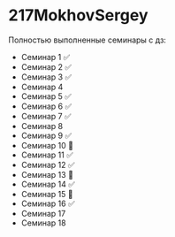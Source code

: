 # 217MokhovSergey

Полностью выполненные семинары с дз:
* Семинар 1 :white_check_mark:
* Семинар 2 :white_check_mark:
* Семинар 3 :white_check_mark:
* Семинар 4
* Семинар 5 :white_check_mark:
* Семинар 6 :white_check_mark:
* Семинар 7 :white_check_mark:
* Семинар 8 
* Семинар 9 :white_check_mark:
* Семинар 10 :large_orange_diamond:
* Семинар 11 :white_check_mark:
* Семинар 12 :white_check_mark:
* Семинар 13 :large_orange_diamond:
* Семинар 14 :white_check_mark:
* Семинар 15 :large_orange_diamond:
* Семинар 16 :white_check_mark:
* Семинар 17
* Семинар 18
